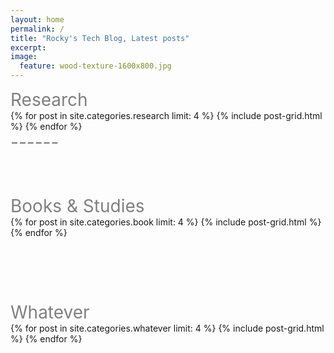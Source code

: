 ```yaml
---
layout: home
permalink: /
title: "Rocky's Tech Blog, Latest posts"
excerpt:
image:
  feature: wood-texture-1600x800.jpg
---
```



<div style="text-align:left">
  <span style = " font-size:2em;  color: gray;">
    Research
  </span>
</div>
<div class="tiles">
    {% for post in site.categories.research limit: 4 %}
        {% include post-grid.html %}
    {% endfor %}
</div>




<div style="text-align:left">
  <span style = " font-size:2em;  color: gray;">
    ------
    &nbsp;<br />
    &nbsp;<br />
    &nbsp;<br />
    Books & Studies
  </span>
</div>
<div class="tiles">
    {% for post in site.categories.book limit: 4 %}
        {% include post-grid.html %}
    {% endfor %}
</div>



<div style="text-align:left">
  <span style = " font-size:2em;  color: gray;">
    &nbsp;<br />
    &nbsp;<br />
    &nbsp;<br />
    Whatever
  </span>
</div>
<div class="tiles">
    {% for post in site.categories.whatever limit: 4 %}
        {% include post-grid.html %}
    {% endfor %}
</div>
